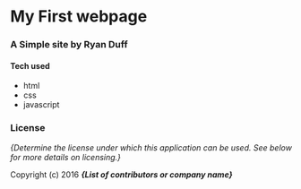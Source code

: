 # My First webpage

### A Simple site by  Ryan Duff

#### Tech used
* html
* css
* javascript

### License

*{Determine the license under which this application can be used.  See below for more details on licensing.}*

Copyright (c) 2016 **_{List of contributors or company name}_**